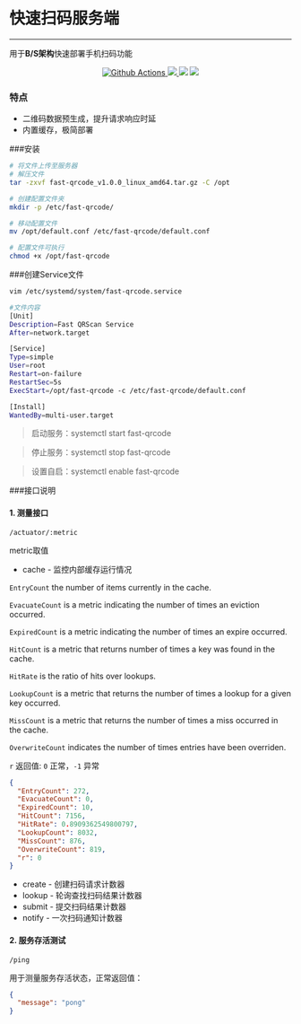 # 快速扫码服务端
----
用于**B/S架构**快速部署手机扫码功能
<p align="center">
  <a href="https://github.com/ynqjwsm/fast-qrcode/actions">
    <img src="https://img.shields.io/github/workflow/status/ynqjwsm/fast-qrcode/Go?style=flat-square" alt="Github Actions">
  </a>
  <a href="https://goreportcard.com/report/github.com/ynqjwsm/fast-qrcode">
    <img src="https://goreportcard.com/badge/github.com/ynqjwsm/fast-qrcode?style=flat-square">
  </a>
  <img src="https://img.shields.io/github/go-mod/go-version/ynqjwsm/fast-qrcode?style=flat-square">
  <a href="https://github.com/ynqjwsm/fast-qrcode/releases">
    <img src="https://img.shields.io/github/release/ynqjwsm/fast-qrcode/all.svg?style=flat-square">
  </a>
</p>

### 特点
- 二维码数据预生成，提升请求响应时延
- 内置缓存，极简部署

###安装
```bash
# 将文件上传至服务器
# 解压文件
tar -zxvf fast-qrcode_v1.0.0_linux_amd64.tar.gz -C /opt

# 创建配置文件夹
mkdir -p /etc/fast-qrcode/

# 移动配置文件
mv /opt/default.conf /etc/fast-qrcode/default.conf

# 配置文件可执行
chmod +x /opt/fast-qrcode
```

###创建Service文件
```bash
vim /etc/systemd/system/fast-qrcode.service

#文件内容
[Unit]
Description=Fast QRScan Service
After=network.target

[Service]
Type=simple
User=root
Restart=on-failure
RestartSec=5s
ExecStart=/opt/fast-qrcode -c /etc/fast-qrcode/default.conf

[Install]
WantedBy=multi-user.target
```

> 启动服务：systemctl start fast-qrcode

> 停止服务：systemctl stop fast-qrcode

> 设置自启：systemctl enable fast-qrcode

###接口说明

#### 1. 测量接口
```/actuator/:metric```

metric取值
- cache - 监控内部缓存运行情况

```EntryCount``` the number of items currently in the cache.

```EvacuateCount``` is a metric indicating the number of times an eviction occurred.

```ExpiredCount``` is a metric indicating the number of times an expire occurred.

```HitCount``` is a metric that returns number of times a key was found in the cache.

```HitRate``` is the ratio of hits over lookups.

```LookupCount``` is a metric that returns the number of times a lookup for a given key occurred.

```MissCount``` is a metric that returns the number of times a miss occurred in the cache.

```OverwriteCount``` indicates the number of times entries have been overriden.

```r``` 返回值: ```0``` 正常，```-1``` 异常

```json
{
  "EntryCount": 272,                          
  "EvacuateCount": 0,
  "ExpiredCount": 10,
  "HitCount": 7156,
  "HitRate": 0.8909362549800797,
  "LookupCount": 8032,
  "MissCount": 876,
  "OverwriteCount": 819,
  "r": 0
}
```
- create - 创建扫码请求计数器
- lookup - 轮询查找扫码结果计数器
- submit - 提交扫码结果计数器
- notify - 一次扫码通知计数器

#### 2. 服务存活测试
```/ping```

用于测量服务存活状态，正常返回值：
```json
{
  "message": "pong"
}
```